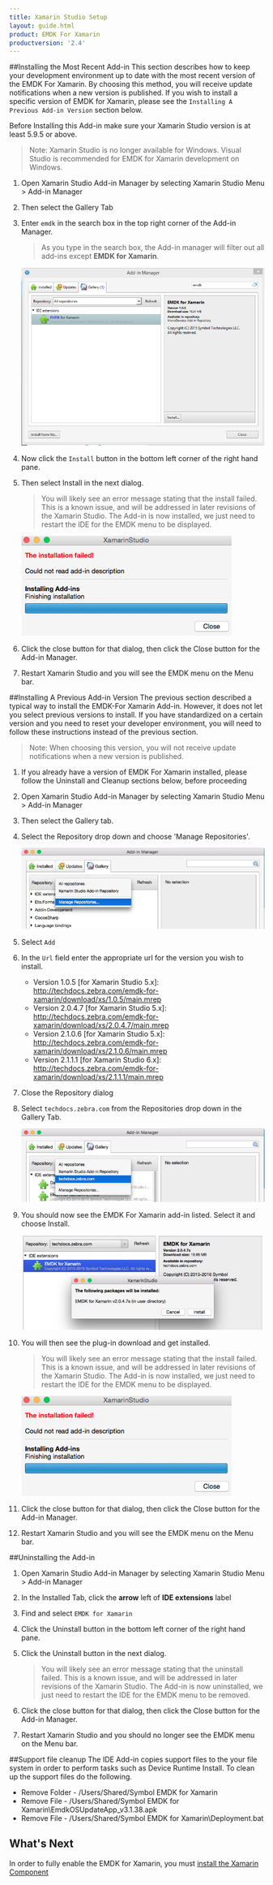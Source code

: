 ```yaml
---
title: Xamarin Studio Setup
layout: guide.html
product: EMDK For Xamarin
productversion: '2.4'
---
```





##Installing the Most Recent Add-in
This section describes how to keep your development environment up to date with the most recent version of the EMDK For Xamarin. By choosing this method, you will receive update notifications when a new version is published. If you wish to install a specific version of EMDK for Xamarin, please see the `Installing A Previous Add-in Version` section below.

Before Installing this Add-in make sure your Xamarin Studio version is at least 5.9.5 or above.

>Note: Xamarin Studio is no longer available for Windows. Visual Studio is recommended for EMDK for Xamarin development on Windows.

1. Open Xamarin Studio Add-in Manager by selecting Xamarin Studio Menu > Add-in Manager
2. Then select the Gallery Tab 
3. Enter `emdk` in the search box in the top right corner of the Add-in Manager.
	> As you type in the search box, the Add-in manager will filter out all add-ins except **EMDK for Xamarin**.

	![img](../../../images/xs/gallery-tab-search-emdk.png)


2.  Now click the `Install` button in the bottom left corner of the right hand pane.

3. Then select Install in the next dialog.

	> You will likely see an error message stating that the install failed. This is a known issue, and will
	be addressed in later revisions of the Xamarin Studio.  The Add-in is now installed, we just need to restart the IDE for the EMDK menu to be displayed.  
	
	![img](../../../images/xs/InstallFailed.png)

4. Click the close button for that dialog, then click the Close button for the Add-in Manager.

5. Restart Xamarin Studio and you will see the EMDK menu on the Menu bar.

##Installing A Previous Add-in Version 
The previous section described a typical way to install the EMDK-For Xamarin Add-in. However, it does not let you select previous versions to install. If you have standardized on a certain version and you need to reset your developer environment, you will need to follow these instructions instead of the previous section.

>Note: When choosing this version, you will not receive update notifications when a new version is published.

1. If you already have a version of EMDK For Xamarin installed, please follow the Uninstall and Cleanup sections below, before proceeding

2. Open Xamarin Studio Add-in Manager by selecting Xamarin Studio Menu > Add-in Manager

3. Then select the Gallery tab. 

4. Select the Repository drop down and choose 'Manage Repositories'.
	
	![img](../../../images/xs/ManageRepos.jpg)

5. Select `Add`

6. In the `Url` field enter the appropriate url for the version you wish to install.
	
	* Version 1.0.5 [for Xamarin Studio 5.x]: http://techdocs.zebra.com/emdk-for-xamarin/download/xs/1.0.5/main.mrep
	* Version 2.0.4.7 [for Xamarin Studio 5.x]: http://techdocs.zebra.com/emdk-for-xamarin/download/xs/2.0.4.7/main.mrep
	* Version 2.1.0.6 [for Xamarin Studio 5.x]: http://techdocs.zebra.com/emdk-for-xamarin/download/xs/2.1.0.6/main.mrep
	* Version 2.1.1.1 [for Xamarin Studio 6.x]: http://techdocs.zebra.com/emdk-for-xamarin/download/xs/2.1.1.1/main.mrep

7. Close the Repository dialog

8. Select `techdocs.zebra.com` from the Repositories drop down in the Gallery Tab.
	
	![img](../../../images/xs/ChooseRemoteRepo.jpg)

9. You should now see the EMDK For Xamarin add-in listed. Select it and choose Install.
	
	![img](../../../images/xs/InstallRepo.jpg)

10. You will then see the plug-in download and get installed.

	> You will likely see an error message stating that the install failed. This is a known issue, and will
	be addressed in later revisions of the Xamarin Studio.  The Add-in is now installed, we just need to restart the IDE for the EMDK menu to be displayed.  
	
	![img](../../../images/xs/InstallFailed.png)

11. Click the close button for that dialog, then click the Close button for the Add-in Manager.

12. Restart Xamarin Studio and you will see the EMDK menu on the Menu bar.


##Uninstalling the Add-in

1. Open Xamarin Studio Add-in Manager by selecting Xamarin Studio Menu > Add-in Manager

2. In the Installed Tab, click the **arrow** left of **IDE extensions** label

3. Find and select `EMDK for Xamarin`

4. Click the Uninstall button in the bottom left corner of the right hand pane.
5. Click the Uninstall button in the next dialog.
	> You will likely see an error message stating that the uninstall failed. This is a known issue, and will
	be addressed in later revisions of the Xamarin Studio.  The Add-in is now uninstalled, we just need to restart the IDE for the EMDK menu to be removed. 
6. Click the close button for that dialog, then click the Close button for the Add-in Manager.
7. Restart Xamarin Studio and you should no longer see the EMDK menu on the Menu bar.

##Support file cleanup
The IDE Add-in copies support files to the your file system in order to perform tasks such as Device Runtime Install. To clean up the support files do the following.

* Remove Folder - /Users/Shared/Symbol EMDK for Xamarin
* Remove File - /Users/Shared/Symbol EMDK for Xamarin\EmdkOSUpdateApp_v3.1.38.apk
* Remove File - /Users/Shared/Symbol EMDK for Xamarin\Deployment.bat

## What's Next
In order to fully enable the EMDK for Xamarin, you must [install the Xamarin Component](/emdk-for-xamarin/2-4/guide/component/install)














